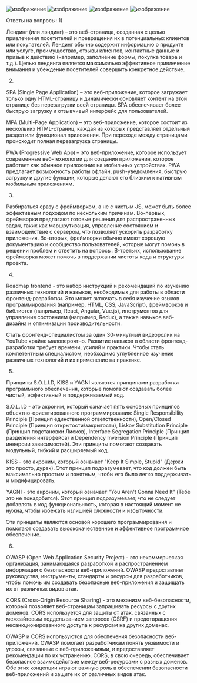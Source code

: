 ![изображение](https://github.com/Sevefy/lab3/assets/123239830/499b1928-6ffa-4340-8810-a8e724268ad8)
![изображение](https://github.com/Sevefy/lab3/assets/123239830/5b43c8dd-2732-43a4-bc45-f5fd9aa6825b)
![изображение](https://github.com/Sevefy/lab3/assets/123239830/ba41c06f-24be-4c9d-9308-73db3e8164e3)
![изображение](https://github.com/Sevefy/lab3/assets/123239830/df940322-9dc7-461a-8110-3440cf26f756)

Ответы на вопросы:
  1)
  
Лендинг (или лэндинг) – это веб-страница, созданная с целью привлечения посетителей и превращения их в потенциальных клиентов или покупателей.
Лендинг обычно содержит информацию о продукте или услуге, преимуществах, отзывы клиентов, контактные данные и призыв к действию (например, заполнение формы, покупка товара и т.д.).
Целью лендинга является максимально эффективное привлечение внимания и убеждение посетителей совершить конкретное действие.

  2)
  
SPA (Single Page Application) – это веб-приложение, которое загружает только одну HTML-страницу и динамически обновляет контент на этой странице без перезагрузки всей страницы.
SPA обеспечивает более быструю загрузку и отзывчивый интерфейс для пользователей.

MPA (Multi-Page Application) – это веб-приложение, которое состоит из нескольких HTML-страниц, каждая из которых представляет отдельный раздел или функционал приложения.
При переходе между страницами происходит полная перезагрузка страницы.

PWA (Progressive Web App) – это веб-приложение, которое использует современные веб-технологии для создания приложения, которое работает как обычное приложение на мобильных устройствах. 
PWA предлагает возможность работы офлайн, push-уведомления, быструю загрузку и другие функции, которые делают его близким к нативным мобильным приложениям.

  3)
  
Разбираться сразу с фреймворком, а не с чистым JS, может быть более эффективным подходом по нескольким причинам. 
Во-первых, фреймворки предлагают готовые решения для распространенных задач, таких как маршрутизация, управление состоянием и взаимодействие с сервером, что позволяет ускорить разработку приложения. 
Во-вторых, фреймворки обычно имеют хорошую документацию и сообщество пользователей, которые могут помочь в решении проблем и ответить на вопросы. 
В-третьих, использование фреймворка может помочь в поддержании чистоты кода и структуры проекта.

  4)
  
Roadmap frontend - это набор инструкций и рекомендаций по изучению различных технологий и навыков, необходимых для работы в области фронтенд-разработки. 
Это может включать в себя изучение языков программирования (например, HTML, CSS, JavaScript), фреймворков и библиотек (например, React, Angular, Vue.js), 
инструментов для управления состоянием (например, Redux), а также навыков веб-дизайна и оптимизации производительности.

Стать фронтенд-специалистом за один 30-минутный видеоролик на YouTube крайне маловероятно.
Развитие навыков в области фронтенд-разработки требует времени, усилий и практики. Чтобы стать компетентным специалистом, 
необходимо углубленное изучение различных технологий и их применение на практике. 




5)

Принципы S.O.L.I.D, KISS и YAGNI являются принципами разработки программного обеспечения, которые помогают создавать более чистый, эффективный и поддерживаемый код.

S.O.L.I.D - это акроним, который означает пять основных принципов объектно-ориентированного программирования: 
Single Responsibility Principle (Принцип единственной ответственности),
Open/Closed Principle (Принцип открытости/закрытости), 
Liskov Substitution Principle (Принцип подстановки Лисков), 
Interface Segregation Principle (Принцип разделения интерфейса) и 
Dependency Inversion Principle (Принцип инверсии зависимостей). Эти принципы помогают создавать модульный, гибкий и расширяемый код.

KISS - это акроним, который означает "Keep It Simple, Stupid" (Держи это просто, дурак).
Этот принцип подразумевает, что код должен быть максимально простым и понятным, чтобы его было легко поддерживать и модифицировать.

YAGNI - это акроним, который означает "You Aren't Gonna Need It" (Тебе это не понадобится). 
Этот принцип подразумевает, что не следует добавлять в код функциональность, которая в настоящий момент не нужна, чтобы избежать излишней сложности и избыточности.

Эти принципы являются основой хорошего программирования и помогают создавать высококачественное и эффективное программное обеспечение.



6)

OWASP (Open Web Application Security Project) - это некоммерческая организация, занимающаяся разработкой и распространением информации о безопасности веб-приложений.
OWASP предоставляет руководства, инструменты, стандарты и ресурсы для разработчиков, чтобы помочь им создавать безопасные веб-приложения и защищать их от различных видов атак.

CORS (Cross-Origin Resource Sharing) - это механизм веб-безопасности, который позволяет веб-страницам запрашивать ресурсы с других доменов. 
CORS используется для защиты от атак, связанных с межсайтовым подделыванием запросов (CSRF) и предотвращения несанкционированного доступа к ресурсам на других доменах.

OWASP и CORS используются для обеспечения безопасности веб-приложений. 
OWASP помогает разработчикам понять уязвимости и угрозы, связанные с веб-приложениями, и предоставляет рекомендации по их устранению. 
CORS, в свою очередь, обеспечивает безопасное взаимодействие между веб-ресурсами с разных доменов.
Обе этих концепции играют важную роль в обеспечении безопасности веб-приложений и защите их от различных видов атак.







